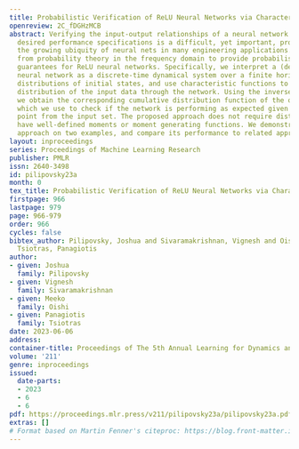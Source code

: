 ```yaml
---
title: Probabilistic Verification of ReLU Neural Networks via Characteristic Functions
openreview: 2C_fDGHzMCB
abstract: Verifying the input-output relationships of a neural network to achieve
  desired performance specifications is a difficult, yet important, problem due to
  the growing ubiquity of neural nets in many engineering applications.  We use ideas
  from probability theory in the frequency domain to provide probabilistic verification
  guarantees for ReLU neural networks. Specifically, we interpret a (deep) feedforward
  neural network as a discrete-time dynamical system over a finite horizon that shapes
  distributions of initial states, and use characteristic functions to propagate the
  distribution of the input data through the network. Using the inverse Fourier transform,
  we obtain the corresponding cumulative distribution function of the output set,
  which we use to check if the network is performing as expected given any random
  point from the input set. The proposed approach does not require distributions to
  have well-defined moments or moment generating functions. We demonstrate our proposed
  approach on two examples, and compare its performance to related approaches.
layout: inproceedings
series: Proceedings of Machine Learning Research
publisher: PMLR
issn: 2640-3498
id: pilipovsky23a
month: 0
tex_title: Probabilistic Verification of ReLU Neural Networks via Characteristic Functions
firstpage: 966
lastpage: 979
page: 966-979
order: 966
cycles: false
bibtex_author: Pilipovsky, Joshua and Sivaramakrishnan, Vignesh and Oishi, Meeko and
  Tsiotras, Panagiotis
author:
- given: Joshua
  family: Pilipovsky
- given: Vignesh
  family: Sivaramakrishnan
- given: Meeko
  family: Oishi
- given: Panagiotis
  family: Tsiotras
date: 2023-06-06
address:
container-title: Proceedings of The 5th Annual Learning for Dynamics and Control Conference
volume: '211'
genre: inproceedings
issued:
  date-parts:
  - 2023
  - 6
  - 6
pdf: https://proceedings.mlr.press/v211/pilipovsky23a/pilipovsky23a.pdf
extras: []
# Format based on Martin Fenner's citeproc: https://blog.front-matter.io/posts/citeproc-yaml-for-bibliographies/
---
```

